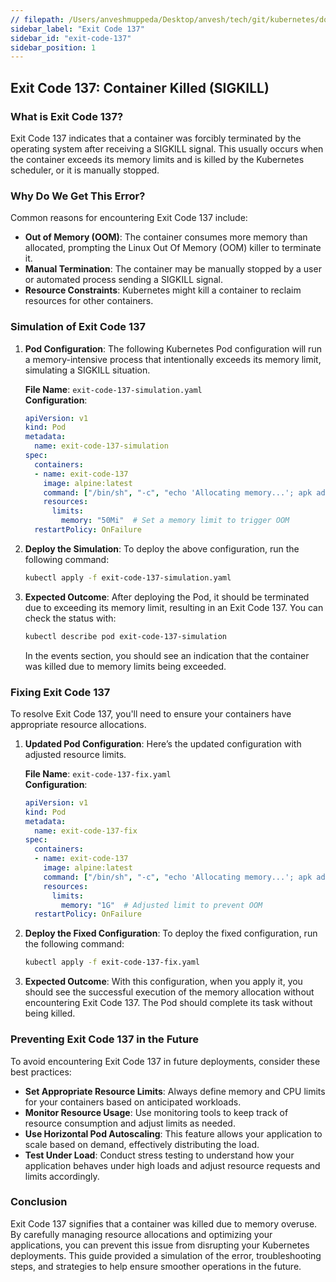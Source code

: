 ```yaml
---
// filepath: /Users/anveshmuppeda/Desktop/anvesh/tech/git/kubernetes/docs/012-troubleshoot/exit-code-137/exit-code-137.md
sidebar_label: "Exit Code 137"
sidebar_id: "exit-code-137"
sidebar_position: 1
---
```


## Exit Code 137: Container Killed (SIGKILL)

### What is Exit Code 137?
Exit Code 137 indicates that a container was forcibly terminated by the operating system after receiving a SIGKILL signal. This usually occurs when the container exceeds its memory limits and is killed by the Kubernetes scheduler, or it is manually stopped.

### Why Do We Get This Error?
Common reasons for encountering Exit Code 137 include:

- **Out of Memory (OOM)**: The container consumes more memory than allocated, prompting the Linux Out Of Memory (OOM) killer to terminate it.
- **Manual Termination**: The container may be manually stopped by a user or automated process sending a SIGKILL signal.
- **Resource Constraints**: Kubernetes might kill a container to reclaim resources for other containers.

### Simulation of Exit Code 137

1. **Pod Configuration**:
   The following Kubernetes Pod configuration will run a memory-intensive process that intentionally exceeds its memory limit, simulating a SIGKILL situation.

   **File Name**: `exit-code-137-simulation.yaml`  
   **Configuration**:
   ```yaml
   apiVersion: v1
   kind: Pod
   metadata:
     name: exit-code-137-simulation
   spec:
     containers:
     - name: exit-code-137
       image: alpine:latest
       command: ["/bin/sh", "-c", "echo 'Allocating memory...'; apk add stress-ng; stress-ng --vm 1 --vm-bytes 1G --timeout 10"]
       resources:
         limits:
           memory: "50Mi"  # Set a memory limit to trigger OOM
     restartPolicy: OnFailure
   ```

2. **Deploy the Simulation**:
   To deploy the above configuration, run the following command:
   ```bash
   kubectl apply -f exit-code-137-simulation.yaml
   ```

3. **Expected Outcome**:
   After deploying the Pod, it should be terminated due to exceeding its memory limit, resulting in an Exit Code 137. You can check the status with:
   ```bash
   kubectl describe pod exit-code-137-simulation
   ```
   In the events section, you should see an indication that the container was killed due to memory limits being exceeded.

### Fixing Exit Code 137

To resolve Exit Code 137, you'll need to ensure your containers have appropriate resource allocations.

1. **Updated Pod Configuration**:
   Here’s the updated configuration with adjusted resource limits.

   **File Name**: `exit-code-137-fix.yaml`  
   **Configuration**:
   ```yaml
   apiVersion: v1
   kind: Pod
   metadata:
     name: exit-code-137-fix
   spec:
     containers:
     - name: exit-code-137
       image: alpine:latest
       command: ["/bin/sh", "-c", "echo 'Allocating memory...'; apk add stress-ng; stress-ng --vm 1 --vm-bytes 1G --timeout 10"]
       resources:
         limits:
           memory: "1G"  # Adjusted limit to prevent OOM
     restartPolicy: OnFailure
   ```

2. **Deploy the Fixed Configuration**:
   To deploy the fixed configuration, run the following command:
   ```bash
   kubectl apply -f exit-code-137-fix.yaml
   ```

3. **Expected Outcome**:
   With this configuration, when you apply it, you should see the successful execution of the memory allocation without encountering Exit Code 137. The Pod should complete its task without being killed.

### Preventing Exit Code 137 in the Future

To avoid encountering Exit Code 137 in future deployments, consider these best practices:

- **Set Appropriate Resource Limits**: Always define memory and CPU limits for your containers based on anticipated workloads.
- **Monitor Resource Usage**: Use monitoring tools to keep track of resource consumption and adjust limits as needed.
- **Use Horizontal Pod Autoscaling**: This feature allows your application to scale based on demand, effectively distributing the load.
- **Test Under Load**: Conduct stress testing to understand how your application behaves under high loads and adjust resource requests and limits accordingly.

### Conclusion
Exit Code 137 signifies that a container was killed due to memory overuse. By carefully managing resource allocations and optimizing your applications, you can prevent this issue from disrupting your Kubernetes deployments. This guide provided a simulation of the error, troubleshooting steps, and strategies to help ensure smoother operations in the future.
